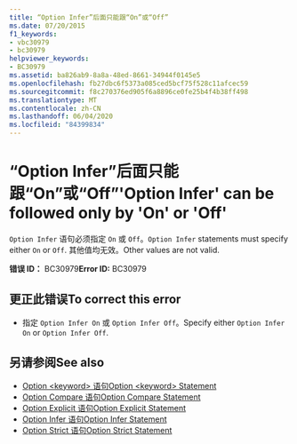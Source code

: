 ```yaml
---
title: “Option Infer”后面只能跟“On”或“Off”
ms.date: 07/20/2015
f1_keywords:
- vbc30979
- bc30979
helpviewer_keywords:
- BC30979
ms.assetid: ba826ab9-8a8a-48ed-8661-34944f0145e5
ms.openlocfilehash: fb27dbc6f5373a085ced5bcf75f528c11afcec59
ms.sourcegitcommit: f8c270376ed905f6a8896ce0fe25b4f4b38ff498
ms.translationtype: MT
ms.contentlocale: zh-CN
ms.lasthandoff: 06/04/2020
ms.locfileid: "84399834"
---
```

# <a name="option-infer-can-be-followed-only-by-on-or-off"></a><span data-ttu-id="89f0d-102">“Option Infer”后面只能跟“On”或“Off”</span><span class="sxs-lookup"><span data-stu-id="89f0d-102">'Option Infer' can be followed only by 'On' or 'Off'</span></span>
<span data-ttu-id="89f0d-103">`Option Infer` 语句必须指定 `On` 或 `Off`。</span><span class="sxs-lookup"><span data-stu-id="89f0d-103">`Option Infer` statements must specify either `On` or `Off`.</span></span> <span data-ttu-id="89f0d-104">其他值均无效。</span><span class="sxs-lookup"><span data-stu-id="89f0d-104">Other values are not valid.</span></span>  
  
 <span data-ttu-id="89f0d-105">**错误 ID：** BC30979</span><span class="sxs-lookup"><span data-stu-id="89f0d-105">**Error ID:** BC30979</span></span>  
  
## <a name="to-correct-this-error"></a><span data-ttu-id="89f0d-106">更正此错误</span><span class="sxs-lookup"><span data-stu-id="89f0d-106">To correct this error</span></span>  
  
- <span data-ttu-id="89f0d-107">指定 `Option Infer On` 或 `Option Infer Off`。</span><span class="sxs-lookup"><span data-stu-id="89f0d-107">Specify either `Option Infer On` or `Option Infer Off`.</span></span>  
  
## <a name="see-also"></a><span data-ttu-id="89f0d-108">另请参阅</span><span class="sxs-lookup"><span data-stu-id="89f0d-108">See also</span></span>

- [<span data-ttu-id="89f0d-109">Option \<keyword> 语句</span><span class="sxs-lookup"><span data-stu-id="89f0d-109">Option \<keyword> Statement</span></span>](../language-reference/statements/option-keyword-statement.md)
- [<span data-ttu-id="89f0d-110">Option Compare 语句</span><span class="sxs-lookup"><span data-stu-id="89f0d-110">Option Compare Statement</span></span>](../language-reference/statements/option-compare-statement.md)
- [<span data-ttu-id="89f0d-111">Option Explicit 语句</span><span class="sxs-lookup"><span data-stu-id="89f0d-111">Option Explicit Statement</span></span>](../language-reference/statements/option-explicit-statement.md)
- [<span data-ttu-id="89f0d-112">Option Infer 语句</span><span class="sxs-lookup"><span data-stu-id="89f0d-112">Option Infer Statement</span></span>](../language-reference/statements/option-infer-statement.md)
- [<span data-ttu-id="89f0d-113">Option Strict 语句</span><span class="sxs-lookup"><span data-stu-id="89f0d-113">Option Strict Statement</span></span>](../language-reference/statements/option-strict-statement.md)
